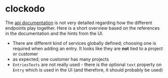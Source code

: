 # clockodo

The [api documentation](https://www.clockodo.com/en/api/) is not very detailed
regarding how the different endpoints play together. Here is a short overview
based on the references in the documentation and the hints from the UI.

* There are different kind of services globally defined; choosing one is 
  required when adding an entry. It looks like they are **not** tied to a
  project or customer
* as expected; one customer has many projects
* `EntriesTexts` are not really used - there is the optional `text` property on
  `Entry` which is used in the UI (and therefore, it should probably be used)
